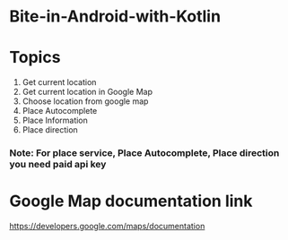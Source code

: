 # Bite-in-Android-with-Kotlin
# Topics
01. Get current location
02. Get current location in Google Map
03. Choose location from google map
4. Place Autocomplete
5. Place Information
6. Place direction
### Note: For place service, Place Autocomplete, Place direction you need paid api key

# Google Map documentation link
https://developers.google.com/maps/documentation

